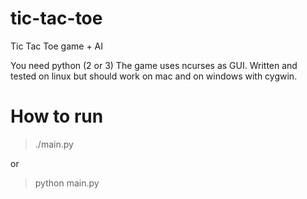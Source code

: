 # tic-tac-toe
Tic Tac Toe game + AI

You need python (2 or 3)
The game uses ncurses as GUI. Written and tested on linux but should work on mac and on windows with cygwin.

How to run
==========

> ./main.py

or

> python main.py

